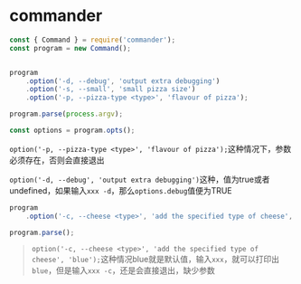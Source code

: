 # commander

```js
const { Command } = require('commander');
const program = new Command();


program
    .option('-d, --debug', 'output extra debugging')
    .option('-s, --small', 'small pizza size')
    .option('-p, --pizza-type <type>', 'flavour of pizza');

program.parse(process.argv);

const options = program.opts();
```

`option('-p, --pizza-type <type>', 'flavour of pizza');`这种情况下，参数必须存在，否则会直接退出

`option('-d, --debug', 'output extra debugging')`这种，值为true或者undefined，如果输入`xxx -d`，那么`options.debug`值便为TRUE



```js
program
    .option('-c, --cheese <type>', 'add the specified type of cheese', 'blue');

program.parse();
```

> `option('-c, --cheese <type>', 'add the specified type of cheese', 'blue');`这种情况blue就是默认值，输入`xxx`，就可以打印出`blue`，但是输入`xxx -c`，还是会直接退出，缺少参数




